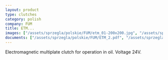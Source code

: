 ```yaml
---
layout: product
type: clutches
category: polish
company: FUM
title: ETM...
images: ["/assets/sprzegla/polskie/FUM/etm_01-200x200.jpg", "/assets/sprzegla/polskie/FUM/etm_03-200x200.jpg", "/assets/sprzegla/polskie/FUM/etm_04-200x200.jpg", "/assets/sprzegla/polskie/FUM/etm_05-200x200.jpg"]
documents: ["/assets/sprzegla/polskie/FUM/ETM_2.pdf", "/assets/sprzegla/polskie/FUM/ETM_4.pdf"]
---
```

Electromagnetic multiplate clutch for operation in oil. Voltage 24V.